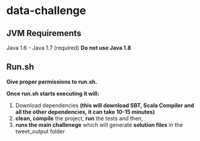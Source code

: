 # data-challenge

## JVM Requirements

Java 1.6 - Java 1.7 (required) **Do not use Java 1.8**

## Run.sh 

**Give proper permissions to run.sh.**  

**Once run.sh starts executing it will:**

1. Download dependencies **(this will download SBT, Scala Compiler and all the other dependencies, it can take 10-15 minutes)**
2. **clean, compile** the project, **run** the tests and then,
3. **runs the main challenege** which will generate **solution files** in the tweet_output folder
